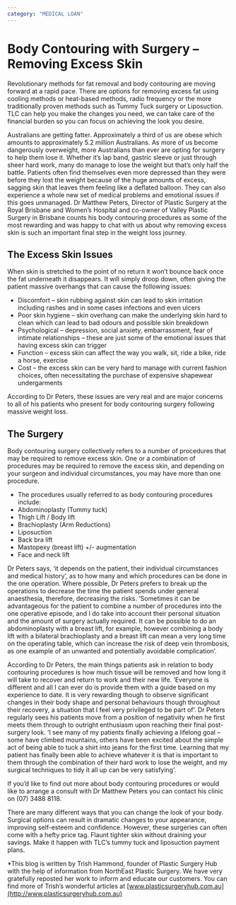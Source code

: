 ```yaml
---
category: "MEDICAL LOAN"
---
```


# Body Contouring with Surgery – Removing Excess Skin

Revolutionary methods for fat removal and body contouring are moving forward at a rapid pace. There are options for removing excess fat using cooling methods or heat-based methods, radio frequency or the more traditionally proven methods such as Tummy Tuck surgery or Liposuction. TLC can help you make the changes you need, we can take care of the financial burden so you can focus on achieving the look you desire.

Australians are getting fatter. Approximately a third of us are obese which amounts to approximately 5.2 million Australians. As more of us become dangerously overweight, more Australians than ever are opting for surgery to help them lose it. Whether it’s lap band, gastric sleeve or just through sheer hard work, many do manage to lose the weight but that’s only half the battle. Patients often find themselves even more depressed than they were before they lost the weight because of the huge amounts of excess, sagging skin that leaves them feeling like a deflated balloon. They can also experience a whole new set of medical problems and emotional issues if this goes unmanaged. Dr Matthew Peters, Director of Plastic Surgery at the Royal Brisbane and Women’s Hospital and co-owner of Valley Plastic Surgery in Brisbane counts his body contouring procedures as some of the most rewarding and was happy to chat with us about why removing excess skin is such an important final step in the weight loss journey.

## The Excess Skin Issues

When skin is stretched to the point of no return it won’t bounce back once the fat underneath it disappears. It will simply droop down, often giving the patient massive overhangs that can cause the following issues:

- Discomfort – skin rubbing against skin can lead to skin irritation including rashes and in some cases infections and even ulcers
- Poor skin hygiene – skin overhang can make the underlying skin hard to clean which can lead to bad odours and possible skin breakdown
- Psychological – depression, social anxiety, embarrassment, fear of intimate relationships – these are just some of the emotional issues that having excess skin can trigger
- Function – excess skin can affect the way you walk, sit, ride a bike, ride a horse, exercise
- Cost – the excess skin can be very hard to manage with current fashion choices, often necessitating the purchase of expensive shapewear undergarments

According to Dr Peters, these issues are very real and are major concerns to all of his patients who present for body contouring surgery following massive weight loss.

## The Surgery

Body contouring surgery collectively refers to a number of procedures that may be required to remove excess skin. One or a combination of procedures may be required to remove the excess skin, and depending on your surgeon and individual circumstances, you may have more than one procedure.

- The procedures usually referred to as body contouring procedures include:
- Abdominoplasty (Tummy tuck)
- Thigh Lift / Body lift
- Brachioplasty (Arm Reductions)
- Liposuction
- Back bra lift
- Mastopexy (breast lift) +/- augmentation
- Face and neck lift

Dr Peters says, ‘it depends on the patient, their individual circumstances and medical history’, as to how many and which procedures can be done in the one operation. Where possible, Dr Peters prefers to break up the operations to decrease the time the patient spends under general anaesthesia, therefore, decreasing the risks. ‘Sometimes it can be advantageous for the patient to combine a number of procedures into the one operative episode, and I do take into account their personal situation and the amount of surgery actually required. It can be possible to do an abdominoplasty with a breast lift, for example, however combining a body lift with a bilateral brachioplasty and a breast lift can mean a very long time on the operating table, which can increase the risk of deep vein thrombosis, as one example of an unwanted and potentially avoidable complication’.

According to Dr Peters, the main things patients ask in relation to body contouring procedures is how much tissue will be removed and how long it will take to recover and return to work and their new life. ‘Everyone is different and all I can ever do is provide them with a guide based on my experience to date. It is very rewarding though to observe significant changes in their body shape and personal behaviours though throughout their recovery, a situation that I feel very privileged to be part of’. Dr Peters regularly sees his patients move from a position of negativity when he first meets them through to outright enthusiasm upon reaching their final post-surgery look. ‘I see many of my patients finally achieving a lifelong goal – some have climbed mountains, others have been excited about the simple act of being able to tuck a shirt into jeans for the first time. Learning that my patient has finally been able to achieve whatever it is that is important to them through the combination of their hard work to lose the weight, and my surgical techniques to tidy it all up can be very satisfying’.

If you’d like to find out more about body contouring procedures or would like to arrange a consult with Dr Matthew Peters you can contact his clinic on (07) 3488 8118.

There are many different ways that you can change the look of your body. Surgical options can result in dramatic changes to your appearance, improving self-esteem and confidence. However, these surgeries can often come with a hefty price tag. Flaunt tighter skin without draining your savings. Make it happen with TLC’s tummy tuck and liposuction payment plans.

\*This blog is written by Trish Hammond, founder of Plastic Surgery Hub with the help of information from NorthEast Plastic Surgery. We have very gratefully reposted her work to inform and educate our customers. You can find more of Trish’s wonderful articles at [www.plasticsurgeryhub.com.au](http://www.plasticsurgeryhub.com.au)
